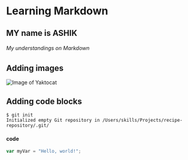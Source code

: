 # Learning Markdown
## MY name is ASHIK
###### My understandings on Markdown

## Adding images
![Image of Yaktocat](https://octodex.github.com/images/yaktocat.png)


## Adding code blocks

```
$ git init
Initialized empty Git repository in /Users/skills/Projects/recipe-repository/.git/
```

#### code
``` javascript
var myVar = "Hello, world!";

